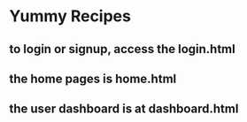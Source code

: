 # Yummy Recipes
## to login or signup, access the login.html  
## the home pages is home.html
## the user dashboard is at dashboard.html
